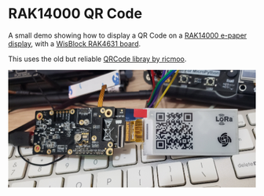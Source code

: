 # RAK14000 QR Code

A small demo showing how to display a QR Code on a [RAK14000 e-paper display](https://store.rakwireless.com/collections/wisblock-display/products/wisblock-epd-module-rak14000), with a [WisBlock RAK4631 board](https://store.rakwireless.com/collections/wisblock-core/products/rak4631-lpwan-node).

This uses the old but reliable [QRCode libray by ricmoo](https://github.com/ricmoo/qrcode/).

![demo](demo.jpg)